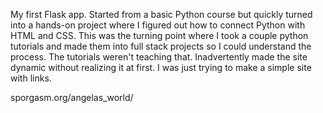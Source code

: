 My first Flask app. Started from a basic Python course but quickly turned into a hands-on project where I figured out how to connect Python with HTML and CSS. This was the turning point where I took a couple python tutorials and made them into full stack projects so I could understand the process. The tutorials weren't teaching that. Inadvertently made the site dynamic without realizing it at first. I was just trying to make a simple site with links.

sporgasm.org/angelas_world/
